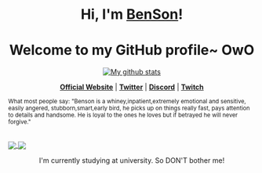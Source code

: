 <!--### Hi there 👋

> A summary of what people think about me: "Benson is a whiney,inpatient,extremely emotional and sensitive, easily angered, stubborn,smart,early bird, he picks up on things really fast, pays attention to details and handsome. He is loyal to the ones he loves but if betrayed he will never forgive."

![Anurag's github stats](https://github-readme-stats.vercel.app/api?username=DEVBenSon&show_icons=true&theme=dark)[![Top Langs](https://github-readme-stats.vercel.app/api/top-langs/?username=DaneEveritt&layout=compact)](https://github.com/anuraghazra/github-readme-stats)

<a href="https://github.com/DEVBenSon/pterodactyl-eggs">
  <img align="center" src="https://github-readme-stats.vercel.app/api/pin/?username=DEVBenSon&repo=pterodactyl-eggs" />
</a>
<a href="https://github.com/DEVBenSon/FiveM-Car-Packs">
  <img align="center" src="https://github-readme-stats.vercel.app/api/pin/?username=DEVBenSon&repo=FiveM-Car-Packs" />
</a>
-->


<h1 align="center">Hi, I'm <a href="https://www.DEVBenSon.com">BenSon</a>!</h1>
<h1 align="center">Welcome to my GitHub profile~ OwO</h1>

<p align="center">
  <a href="https://github.com/DEVBenSon"><img src="https://github-readme-stats.vercel.app/api?username=DEVBenSon&hide_border=true&show_icons=true" alt="My github stats"></a>
</p>

<p align="center">
  <strong><a href="https://www.DEVBenSon.com">Official Website</a></strong> |
  <strong><a href="https://twitter.com/XTBenSon">Twitter</a></strong> |
  <strong><a href="https://discord.gg/M9wdwwf">Discord</a></strong> |
  <strong><a href="https://www.twitch.tv/DEVBenSon">Twitch</a></strong>
</p>
<small align="center"> What most people say: "Benson is a whiney,inpatient,extremely emotional and sensitive, easily angered, stubborn,smart,early bird, he picks up on things really fast, pays attention to details and handsome. He is loyal to the ones he loves but if betrayed he will never forgive." </small>

<br><a href="https://github.com/DEVBenSon/pterodactyl-eggs">
  <img align="center" src="https://github-readme-stats.vercel.app/api/pin/?username=DEVBenSon&repo=pterodactyl-eggs" />
</a>
<a href="https://github.com/vilhelmprytz/pterodactyl-installer">
  <img align="center" src="https://github.com/vilhelmprytz/pterodactyl-installer" />
</a>
<p align="center">I'm currently studying at university. So DON'T bother me!</p>
